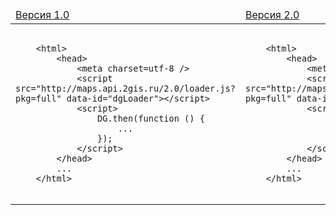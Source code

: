 <table>
    <thead>
        <tr><td><a href="">Версия 1.0</a></td><td><a href="">Версия 2.0</a></td></tr>
    </thead>
    <tbody>
        <tr>
            <td>
    <pre><code>
    &lt;html&gt;
        &lt;head&gt;
            &lt;meta charset=utf-8 /&gt;
            &lt;script src="http://maps.api.2gis.ru/2.0/loader.js?pkg=full" data-id="dgLoader"&gt;&lt;/script&gt;
            &lt;script&gt;       
                DG.then(function () {
                    ...
                });
            &lt;/script&gt;
        &lt;/head&gt;
        ...
    &lt;/html&gt;
    </code></pre>
            </td>
            <td>
    <pre><code>
    &lt;html&gt;
        &lt;head&gt;
            &lt;meta charset=utf-8 /&gt;
            &lt;script src="http://maps.api.2gis.ru/2.0/loader.js?pkg=full" data-id="dgLoader"&gt;&lt;/script&gt;
            &lt;script&gt;       
                DG.then(function () {
                    ...
                });
            &lt;/script&gt;
        &lt;/head&gt;
        ...
    &lt;/html&gt;
    </code></pre>
            </td>
        </tr>
    </tbody>
</table>